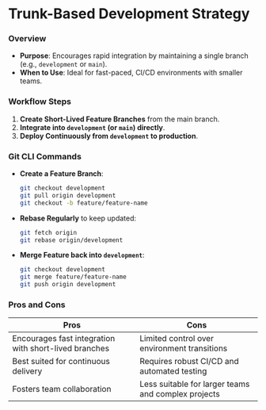 # Trunk-Based Development Strategy

### Overview
- **Purpose**: Encourages rapid integration by maintaining a single branch (e.g., `development` or `main`).
- **When to Use**: Ideal for fast-paced, CI/CD environments with smaller teams.

### Workflow Steps
1. **Create Short-Lived Feature Branches** from the main branch.
2. **Integrate into `development` (or `main`) directly**.
3. **Deploy Continuously from `development` to production**.

### Git CLI Commands
- **Create a Feature Branch**:
  ```bash
  git checkout development
  git pull origin development
  git checkout -b feature/feature-name
  ```
- **Rebase Regularly** to keep updated:
  ```bash
  git fetch origin
  git rebase origin/development
  ```
- **Merge Feature back into `development`**:
  ```bash
  git checkout development
  git merge feature/feature-name
  git push origin development
  ```

### Pros and Cons
| Pros | Cons |
|------|------|
| Encourages fast integration with short-lived branches | Limited control over environment transitions |
| Best suited for continuous delivery | Requires robust CI/CD and automated testing |
| Fosters team collaboration | Less suitable for larger teams and complex projects |
